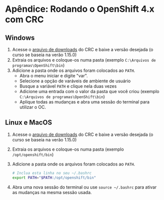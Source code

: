 # Apêndice: Rodando o OpenShift 4.x com CRC

## Windows
1. Acesse o [arquivo de downloads](https://mirror.openshift.com/pub/openshift-v4/clients/crc/) do CRC e baixe a versão desejada (o curso se baseia na verão 1.15.0)
2. Extraia os arquivos e coloque-os numa pasta (exemplo `C:\Arquivos de programas\OpenShift\bin`)
3. Adicione a pasta onde os arquivos foram colocados ao `PATH`.
    * Abra o menu iniciar e digite "var".
    * Selecione a opção de varáveis de ambiente de usuário
    * Busque a variável `PATH` e clique nela duas vezes
    * Adicione uma entrada com o valor da pasta que você criou (exemplo `C:\Arquivos de programas\OpenShift\bin`)
    * Aplique todas as mudanças e abra uma sessão do terminal para utilizar o OC.

## Linux e MacOS
1. Acesse o [arquivo de downloads](https://mirror.openshift.com/pub/openshift-v4/clients/crc/) do CRC e baixe a versão desejada (o curso se baseia na verão 1.15.0)
2. Extraia os arquivos e coloque-os numa pasta (exemplo `/opt/openshift/bin`)
3. Adicione a pasta onde os arquivos foram colocados ao `PATH`.
    ```bash
    # Inclua esta linha no seu ~/.bashrc
    export PATH="$PATH:/opt/openshift/bin"
    ```

4. Abra uma nova sessão do terminal ou use `source ~/.bashrc` para ativar as mudanças na mesma sessão usada.